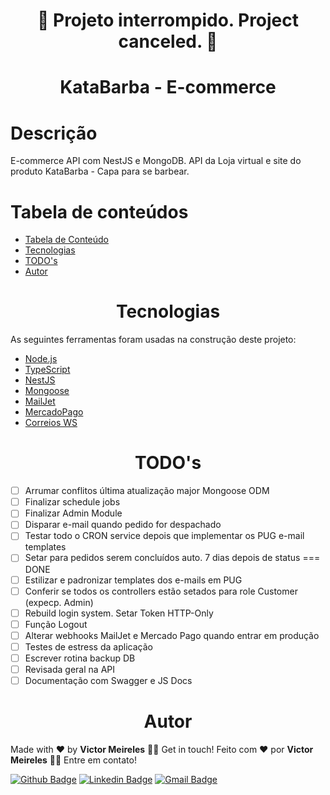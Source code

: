 <h1 align="center">
	🚧  Projeto interrompido. Project canceled.  🚧
</h1>

<h1 align="center" style="border-bottom: none">
  KataBarba - E-commerce
</h1>

<h1>Descrição</h1>

<p>
  E-commerce API com NestJS e MongoDB. API da Loja virtual e site do produto KataBarba - Capa para se barbear.
</p>

<h1 id="tabela-de-conteudo">Tabela de conteúdos</h1>

<!--ts-->
   * [Tabela de Conteúdo](#tabela-de-conteudo)
   * [Tecnologias](#tecnologias)
   * [TODO's](#todos)
   * [Autor](#autor)
<!--te-->

<h1 align="center" id="tecnologias">Tecnologias</h1>

<p>
    As seguintes ferramentas foram usadas na construção deste projeto:
</p>

- [Node.js](https://nodejs.org/en/)
- [TypeScript](https://www.typescriptlang.org/)
- [NestJS](https://nestjs.com/)
- [Mongoose](https://mongoosejs.com/)
- [MailJet](https://www.mailjet.com/)
- [MercadoPago](https://www.mercadopago.com.br/developers/en/guides/online-payments/checkout-pro/introduction)
- [Correios WS](https://cws.correios.com.br/)

<h1 align="center" id="todos">TODO's</h1>

- [ ] Arrumar conflitos última atualização major Mongoose ODM
- [ ] Finalizar schedule jobs
- [ ] Finalizar Admin Module
- [ ] Disparar e-mail quando pedido for despachado
- [ ] Testar todo o CRON service depois que implementar os PUG e-mail templates
- [ ] Setar para pedidos serem concluídos auto. 7 dias depois de status === DONE
- [ ] Estilizar e padronizar templates dos e-mails em PUG
- [ ] Conferir se todos os controllers estão setados para role Customer (expecp. Admin)
- [ ] Rebuild login system. Setar Token HTTP-Only
- [ ] Função Logout
- [ ] Alterar webhooks MailJet e Mercado Pago quando entrar em produção
- [ ] Testes de estress da aplicação
- [ ] Escrever rotina backup DB
- [ ] Revisada geral na API
- [ ] Documentação com Swagger e JS Docs

<h1 align="center" id="autor">Autor</h1>

<p>
  Made with ❤️ by <b>Victor Meireles</b> 👋🏽 Get in touch!
  Feito com ❤️ por <b>Victor Meireles</b> 👋🏽 Entre em contato!
</p>

[![Github Badge](https://img.shields.io/badge/-Github-000?style=flat-square&logo=Github&logoColor=white&link=https://github.com/VictorLM)](https://github.com/VictorLM)
[![Linkedin Badge](https://img.shields.io/badge/-LinkedIn-blue?style=flat-square&logo=Linkedin&logoColor=white&link=https://www.linkedin.com/in/victorlucasmeireles/)](https://www.linkedin.com/in/victorlucasmeireles/)
[![Gmail Badge](https://img.shields.io/badge/-Email-c14438?style=flat-square&logo=Gmail&logoColor=white&link=mailto:victor.meireles.dev@gmail.com)](mailto:victor.meireles.dev@gmail.com)
